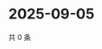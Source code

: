 # 2025-09-05

共 0 条

<!-- BEGIN ZHIHUQUESTIONS -->
<!-- 最后更新时间 Fri Sep 05 2025 01:09:39 GMT+0800 (China Standard Time) -->

<!-- END ZHIHUQUESTIONS -->
